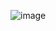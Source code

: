 ![image](https://cloud.githubusercontent.com/assets/25205011/22434761/0265fb1c-e6e3-11e6-9b42-1d9df95867b0.png)
